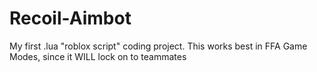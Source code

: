 # Recoil-Aimbot
My first .lua "roblox script" coding project. This works best in FFA Game Modes, since it WILL lock on to teammates
